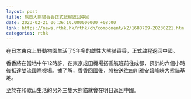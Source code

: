 ```yaml
---
layout: post
title: 旅日大熊貓香香正式啟程返回中國
date: 2023-02-21 06:36:10.000000000 +08:00
link: https://news.rthk.hk/rthk/ch/component/k2/1688709-20230221.htm
categories: rthk
---
```


在日本東京上野動物園生活了5年多的雌性大熊貓香香，正式啟程返回中國。

香香將在當地中午12時許，在東京成田機場搭乘航班前往成都，預計約六個小時後抵達雙流國際機場。據了解，香香回國後，將被送往四川雅安碧峰峽大熊貓基地。

至於在和歌山生活的另外三隻大熊貓就會在明日返回中國。

